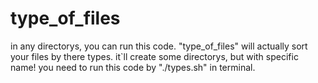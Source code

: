 # type_of_files
in any directorys, you can run this code. "type_of_files" will actually sort your files by there types. it`ll create some directorys, but with specific name! you need to run this code by "./types.sh" in terminal.

